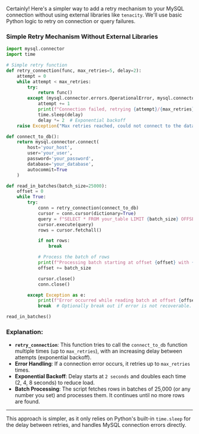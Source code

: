 Certainly! Here's a simpler way to add a retry mechanism to your MySQL connection without using external libraries like `tenacity`. We'll use basic Python logic to retry on connection or query failures.

### Simple Retry Mechanism Without External Libraries

```python
import mysql.connector
import time

# Simple retry function
def retry_connection(func, max_retries=5, delay=2):
    attempt = 0
    while attempt < max_retries:
        try:
            return func()
        except (mysql.connector.errors.OperationalError, mysql.connector.errors.InterfaceError) as e:
            attempt += 1
            print(f"Connection failed, retrying {attempt}/{max_retries}...")
            time.sleep(delay)
            delay *= 2  # Exponential backoff
    raise Exception("Max retries reached, could not connect to the database.")

def connect_to_db():
    return mysql.connector.connect(
        host='your_host',
        user='your_user',
        password='your_password',
        database='your_database',
        autocommit=True
    )

def read_in_batches(batch_size=25000):
    offset = 0
    while True:
        try:
            conn = retry_connection(connect_to_db)
            cursor = conn.cursor(dictionary=True)
            query = f"SELECT * FROM your_table LIMIT {batch_size} OFFSET {offset}"
            cursor.execute(query)
            rows = cursor.fetchall()

            if not rows:
                break

            # Process the batch of rows
            print(f"Processing batch starting at offset {offset} with {len(rows)} rows")
            offset += batch_size

            cursor.close()
            conn.close()

        except Exception as e:
            print(f"Error occurred while reading batch at offset {offset}: {e}")
            break  # Optionally break out if error is not recoverable.

read_in_batches()
```

### Explanation:

* **`retry_connection`**: This function tries to call the `connect_to_db` function multiple times (up to `max_retries`), with an increasing delay between attempts (exponential backoff).
* **Error Handling**: If a connection error occurs, it retries up to `max_retries` times.
* **Exponential Backoff**: Delay starts at `2 seconds` and doubles each time (2, 4, 8 seconds) to reduce load.
* **Batch Processing**: The script fetches rows in batches of 25,000 (or any number you set) and processes them. It continues until no more rows are found.

---

This approach is simpler, as it only relies on Python's built-in `time.sleep` for the delay between retries, and handles MySQL connection errors directly.
